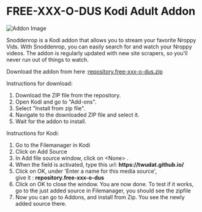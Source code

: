 <body>
  <div class="container">
    <h1>FREE-XXX-O-DUS Kodi Adult Addon</h1>
    <img src="https://via.placeholder.com/800x400" alt="Addon Image">
    <p>Snoddenrop is a Kodi addon that allows you to stream your favorite Nroppy Vids. With Snoddenrop, you can easily search for and watch your Nroppy videos. The addon is regularly updated with new site scrapers, so you'll never run out of things to watch.</p>
    <div class="download">
      <p>Download the addon from here :<a href="repository.free-xxx-o-dus.zip">repository.free-xxx-o-dus.zip</a></p>
      <p>Instructions for download:</p>
      <ol>
        <li>Download the ZIP file from the repository.</li>
        <li>Open Kodi and go to "Add-ons".</li>
        <li>Select "Install from zip file".</li>
        <li>Navigate to the downloaded ZIP file and select it.</li>
        <li>Wait for the addon to install.</li>
      </ol>
      <p>Instructions for Kodi:</p>
      <ol>
          <li>Go to the Filemanager in Kodi</li>
          <li>Click on Add Source</li>
          <li>In Add file source window, click on &lt;None&gt; .</li>
          <li>When the field is activated, type this url: <b>https://twudat.github.io/</b></li>
          <li>Click on OK, under 'Enter a name for this media source', <br>give it : <b>repository.free-xxx-o-dus</b></li>
          <li>Click on OK to close the window. You are now done. To test if it works, go to the just added source in Filemanager, you should see the zipfile</li>
          <li>Now you can go to Addons, and install from Zip. You see the newly added source there.</li>
      </ol>
    </div>
  </div>
</body>
</html>
